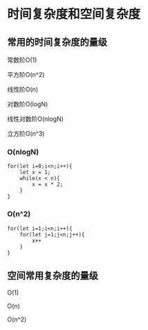 # 时间复杂度和空间复杂度

## 常用的时间复杂度的量级

常数阶O\(1\)

平方阶O\(n^2\)

线性阶O\(n\)

对数阶O\(logN\)

线性对数阶O\(nlogN\)

立方阶O\(n^3\)

### O\(nlogN\)

```text
for(let i=0;i<n;i++){
    let x = 1;
    while(x < n){
        x = x * 2;
    }
}
```

### O\(n^2\)

```text
for(let i=1;i<n;i++){
    for(let j=1;j<n;j++){
        x++
    }
}
```

## 空间常用复杂度的量级

O\(1\)

O\(n\)

O\(n^2\)

